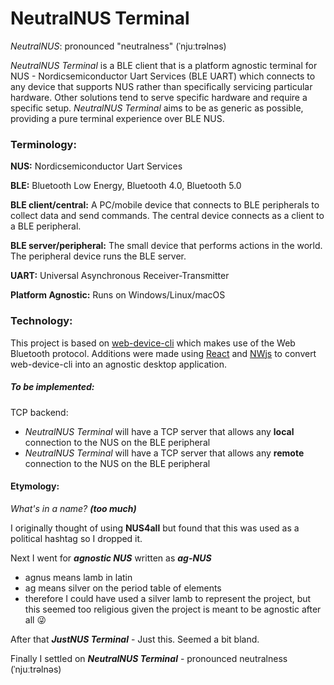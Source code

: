# NeutralNUS Terminal
*NeutralNUS*: pronounced "neutralness"  (ˈnjuːtrəlnəs)

*NeutralNUS Terminal* is a BLE client that is a platform agnostic terminal for NUS - Nordicsemiconductor Uart Services (BLE UART) which connects to any device that supports NUS rather than specifically servicing particular hardware. Other solutions tend to serve specific hardware and require a specific setup. *NeutralNUS Terminal* aims to be as generic as possible, providing a pure terminal experience over BLE NUS.

### Terminology:
**NUS:** Nordicsemiconductor Uart Services

**BLE:** Bluetooth Low Energy, Bluetooth 4.0, Bluetooth 5.0

**BLE client/central:** A PC/mobile device that connects to BLE peripherals to collect data and send commands. The central device connects as a client to a BLE peripheral.

**BLE server/peripheral:** The small device that performs actions in the world. The peripheral device runs the BLE server.

**UART:** Universal Asynchronous Receiver-Transmitter

**Platform Agnostic:** Runs on Windows/Linux/macOS

### Technology:
This project is based on [web-device-cli](https://github.com/makerdiary/web-device-cli) which makes use of the Web Bluetooth protocol. Additions were made using [React](https://reactjs.org/) and [NWjs](https://nwjs.io/) to convert web-device-cli into an agnostic desktop application.

##### To be implemented:
TCP backend:
- *NeutralNUS Terminal* will have a TCP server that allows any **local** connection to the NUS on the BLE peripheral
- *NeutralNUS Terminal* will have a TCP server that allows any **remote** connection to the NUS on the BLE peripheral



#### Etymology:

*What's in a name? **(too much)***

I originally thought of using **NUS4all** but found that this was used as a political hashtag so I dropped it.

Next I went for ***agnostic NUS***  written as ***ag-NUS***

- agnus means lamb in latin
- ag means silver on the period table of elements
- therefore I could have used a silver lamb to represent the project, but this seemed too religious given the project is meant to be agnostic after all :stuck_out_tongue_winking_eye:

After that ***JustNUS Terminal*** - Just this. Seemed a bit bland.

Finally I settled on ***NeutralNUS Terminal*** - pronounced neutralness  (ˈnjuːtrəlnəs)